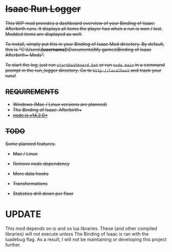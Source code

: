 # ~~Isaac Run Logger~~

~~This WIP mod provides a dashboard overview of your Binding of Isaac: Afterbirth runs. It displays all items the player has when a run is won / lost. Modded items are displayed as well.~~

~~To install, simply put this in your Binding of Isaac Mod directory. By default, this is "C:\\Users\\**{username}**\\Documents\\My games\\Binding of Isaac Afterbirth+ Mods".~~

~~To start the log, just run ```startDashboard.bat``` or run ```node main``` in a command prompt in the run_logger directory. Go to `http://localhost` and track your runs!~~

## ~~REQUIREMENTS~~
- ~~Windows (Mac / Linux versions are planned)~~
- ~~The Binding of Isaac: Afterbirth+~~
- ~~[node.js v14.2.0+](https://nodejs.org/en/)~~

## ~~TODO~~
~~Some planned features.~~
- ~~Mac / Linux~~

- ~~Remove node dependency~~

- ~~More data hooks~~

- ~~Transformations~~

- ~~Statistics drill down per floor~~

# UPDATE
This mod depends on io and os lua libraries. These (and other compiled libraries) will not execute unless The Binding of Isaac is ran with the luadebug flag. As a result, I will not be maintaining or developing this project further.
